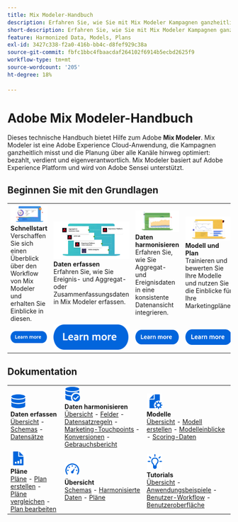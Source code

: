 ```yaml
---
title: Mix Modeler-Handbuch
description: Erfahren Sie, wie Sie mit Mix Modeler Kampagnen ganzheitlich messen und die Planung über alle Kanäle hinweg optimieren können.
short-description: Erfahren Sie, wie Sie mit Mix Modeler Kampagnen ganzheitlich messen und die Planung über alle Kanäle hinweg optimieren können.
feature: Harmonized Data, Models, Plans
exl-id: 3427c338-f2a0-416b-bb4c-d8fef929c38a
source-git-commit: fbfc1bbc4fbaacdaf264102f6914b5ecbd2625f9
workflow-type: tm+mt
source-wordcount: '205'
ht-degree: 18%

---
```


# Adobe Mix Modeler-Handbuch

Dieses technische Handbuch bietet Hilfe zum Adobe **Mix Modeler**. Mix Modeler ist eine Adobe Experience Cloud-Anwendung, die Kampagnen ganzheitlich misst und die Planung über alle Kanäle hinweg optimiert: bezahlt, verdient und eigenverantwortlich. Mix Modeler basiert auf Adobe Experience Platform und wird von Adobe Sensei unterstützt.

## Beginnen Sie mit den Grundlagen

<table style="table-layout:fixed">
  <tr style="border: 0;">
    <td>
    <a href="/help/overview.md"><img src="./assets/whatis-mm.png"></a>
    <div><strong>Schnellstart</strong><br/>Verschaffen Sie sich einen Überblick über den Workflow von Mix Modeler und erhalten Sie Einblicke in diesen.</div>
    </td>
    <td>
    <a href="/help/ingest-data/overview.md"><img src="./assets/data-ingestion-mm.png"></a>
    <div><strong>Daten erfassen</strong><br/>Erfahren Sie, wie Sie Ereignis- und Aggregat- oder Zusammenfassungsdaten in Mix Modeler erfassen.</div>
    </td>
    <td>
    <a href="/help/harmonize-data/overview.md"><img src="./assets/plan-mm.png"/></a>
    <div><strong>Daten harmonisieren</strong><br/>Erfahren Sie, wie Sie Aggregat- und Ereignisdaten in eine konsistente Datenansicht integrieren. 
    </div>
    </td>
    <td>
    <a href="/help/models/overview.md"><img src="./assets/models-mm.png"></a>
    <div><strong>Modell und Plan</strong><br/>Trainieren und bewerten Sie Ihre Modelle und nutzen Sie die Einblicke für Ihre Marketingpläne.</div>
    </td>
  </tr>
  <tr style="border: 0;">
    <td align="center"><a href="/help/overview.md"><img src="./assets/learn-more-button.svg"></a></td>
    <td align="center"><a href="/help/ingest-data/overview.md"><img src="./assets/learn-more-button.svg"></a></td>
    <td align="center"><a href="/help/harmonize-data/overview.md"><img src="./assets/learn-more-button.svg"></a></td>
    <td align="center"><a href="/help/models/overview.md"><img src="./assets/learn-more-button.svg"></a></td>
    </tr>
</table>


## Dokumentation

<table style="table-layout:auto">
  <tr style="border: 0;">
    <td>
      <img src="./assets/Data.svg" width="35px"><br/>
      <strong>Daten erfassen</strong><br/><a href="/help/ingest-data/overview.md">Übersicht</a> - <a href="/help/ingest-data/schemas.md">Schemas</a> - <a href="/help/ingest-data/datasets.md">Datensätze</a> 
    </td>
    <td>
      <img src="./assets/DataCheck.svg" width="35px"><br/>
      <strong>Daten harmonisieren</strong><br/><a href="/help/harmonize-data/overview.md">Übersicht</a> - <a href="/help/harmonize-data/fields.md">Felder</a>  - <a href="/help/harmonize-data/dataset-rules.md">Datensatzregeln</a> - <a href="/help/harmonize-data/marketing-touchpoints.md">Marketing-Touchpoints</a> - <a href="/help/harmonize-data/conversions.md">Konversionen</a> - <a href="/help/harmonize-data/usage-report.md">Gebrauchsbericht</a>  
    </td>
    <td>
      <img src="./assets/FileGear.svg" width="35px"><br/>
      <strong>Modelle</strong><br/><a href="/help/models/overview.md">Übersicht</a> - <a href="/help/models/create.md">Modell erstellen</a> - <a href="/help/models/insights.md">Modelleinblicke</a> - <a href="/help/models/scoring-data.md">Scoring-Daten</a>
    </td>
  </tr>
  <tr style="border: 0;">
    <td>
      <img src="./assets/FileChart.svg" width="35px"><br/>
      <strong>Pläne</strong><br/><a href="/help/plans/overview.md">Pläne</a> - <a href="/help/plans/create.md">Plan erstellen</a> - <a href="/help/plans/compare.md">Pläne vergleichen</a> - <a href="/help/plans/edit.md">Plan bearbeiten</a>
    </td>
    <td>
      <img src="./assets/Dashboard.svg" width="35px"><br/>
      <strong>Übersicht</strong><br/><a href="/help/dashboard/overview.md">Schemas</a> - <a href="/help/dashboard/harmonized-data.md">Harmonisierte Daten</a> - <a href="/help/dashboard/plans.md">Pläne</a>
    </td>
        <td>
      <img src="./assets/Learn.svg" width="35px"><br/>
      <strong>Tutorials</strong><br/><a href="https://experienceleague.adobe.com/docs/mix-modeler-learn/tutorials/overview.html?lang=en">Übersicht</a> - <a href="https://experienceleague.adobe.com/docs/mix-modeler-learn/tutorials/intro/use-cases.html?lang=en">Anwendungsbeispiele</a> - <a href="https://experienceleague.adobe.com/docs/mix-modeler-learn/tutorials/intro/user-workflow.html?lang=en">Benutzer-Workflow</a>  - <a href="https://experienceleague.adobe.com/docs/mix-modeler-learn/tutorials/intro/user-interface-tour.html?lang=en">Benutzeroberfläche</a>
    </td>
  </tr>
</table>

